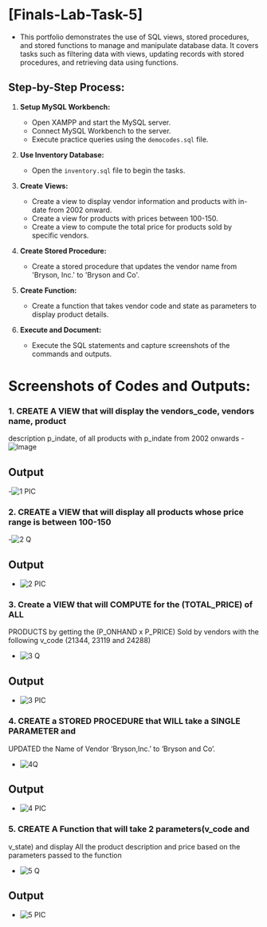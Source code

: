 # [Finals-Lab-Task-5]
- This portfolio demonstrates the use of SQL views, stored procedures, and stored functions to manage and manipulate database data. It covers tasks such as filtering data with views, updating records with stored procedures, and retrieving data using functions.

## Step-by-Step Process:
1. **Setup MySQL Workbench:**

   * Open XAMPP and start the MySQL server.
   * Connect MySQL Workbench to the server.
   * Execute practice queries using the `democodes.sql` file.

2. **Use Inventory Database:**

   * Open the `inventory.sql` file to begin the tasks.

3. **Create Views:**

   * Create a view to display vendor information and products with in-date from 2002 onward.
   * Create a view for products with prices between 100-150.
   * Create a view to compute the total price for products sold by specific vendors.

4. **Create Stored Procedure:**

   * Create a stored procedure that updates the vendor name from 'Bryson, Inc.' to 'Bryson and Co'.

5. **Create Function:**

   * Create a function that takes vendor code and state as parameters to display product details.

6. **Execute and Document:**

   * Execute the SQL statements and capture screenshots of the commands and outputs.
  
# Screenshots of Codes and Outputs:
### 1. CREATE A VIEW that will display the vendors_code, vendors name, product
description p_indate, of all products with p_indate from 2002 onwards
-![Image](https://github.com/user-attachments/assets/d83749d9-0448-4316-adec-414f12993bae)
## Output
-![1 PIC](https://github.com/user-attachments/assets/4a71c8d9-deec-4eb7-8d70-3014a73159da)

### 2. CREATE a VIEW that will display all products whose price range is between 100-150
-![2 Q](https://github.com/user-attachments/assets/f43cbd50-20b7-4be4-8c2c-07848cf499f3)
## Output
- ![2 PIC](https://github.com/user-attachments/assets/2a81575d-b7db-4610-a582-cba991e6afde)

### 3. Create a VIEW that will COMPUTE for the (TOTAL_PRICE) of ALL
PRODUCTS by getting the (P_ONHAND x P_PRICE) Sold by vendors with
the following v_code (21344, 23119 and 24288)
- ![3 Q](https://github.com/user-attachments/assets/95efc293-f151-4e21-b668-ee3a4a17cab7)
## Output
- ![3 PIC](https://github.com/user-attachments/assets/e8ad26b3-665e-4466-9db2-38e301205f16)

### 4. CREATE a STORED PROCEDURE that WILL take a SINGLE PARAMETER and
UPDATED the Name of Vendor ‘Bryson,Inc.’ to ‘Bryson and Co’.
- ![4Q](https://github.com/user-attachments/assets/1a6381fa-5664-4954-a60e-e9e503c12cc0)
## Output
- ![4 PIC](https://github.com/user-attachments/assets/a96f49a4-b16c-447b-b7b2-654e22f232f9)

### 5. CREATE A Function that will take 2 parameters(v_code and
v_state) and display All the product description and price based on
the parameters passed to the function
- ![5 Q](https://github.com/user-attachments/assets/cebb31e1-2ef0-47e0-bdf3-0abd63ee76a5)
## Output
- ![5 PIC](https://github.com/user-attachments/assets/577283ee-59f8-4d06-bc01-df0dcb82add4)
